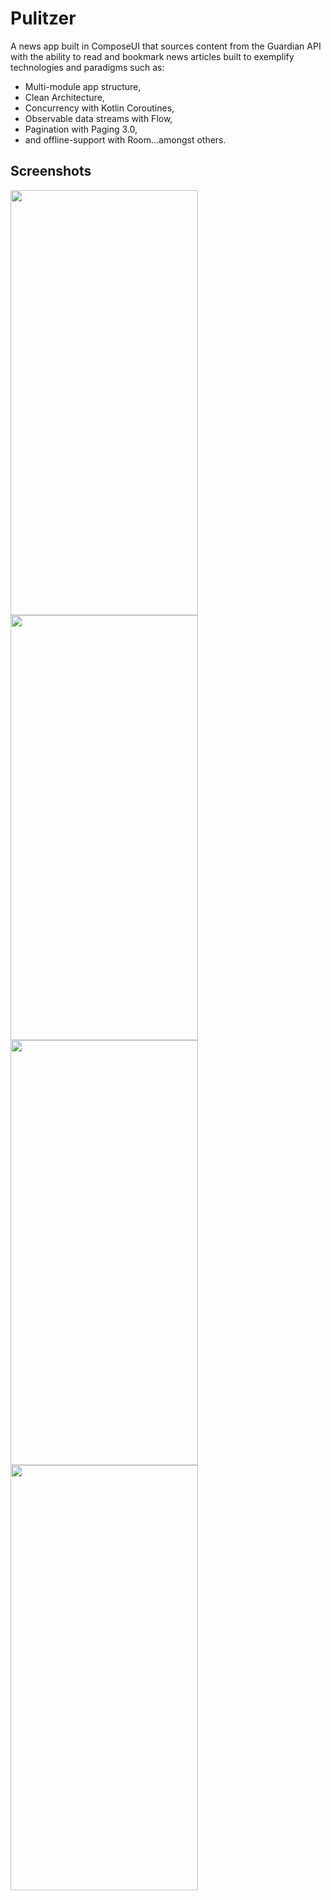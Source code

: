 # Pulitzer

A news app built in ComposeUI that sources content from the Guardian API with the ability to read and bookmark news articles built to exemplify technologies and paradigms such as:

- Multi-module app structure,
- Clean Architecture,
- Concurrency with Kotlin Coroutines,
- Observable data streams with Flow,
- Pagination with Paging 3.0,
- and offline-support with Room...amongst others.

## Screenshots

<img src="https://github.com/user-attachments/assets/eaaa1849-8c91-40f4-bd7b-45e2c9033c05" width = "300" height = "680" />

<img src="https://github.com/user-attachments/assets/1a437043-31d1-43a9-9d73-127c6fbf08f1" width = "300" height = "680" />

<img src="https://github.com/user-attachments/assets/4d5e9382-39aa-4f03-a3a2-7e58b920ec80" width = "300" height = "680" />

<img src="https://github.com/user-attachments/assets/b4715eb8-1c66-4414-b852-d4d587addaa8" width = "300" height = "680" />

